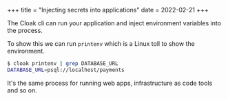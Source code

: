 +++
title = "Injecting secrets into applications"
date = 2022-02-21
+++

The Cloak cli can run your application and inject environment variables into the process.

To show this we can run `printenv` which is a Linux toll to show the environment.

```sh
$ cloak printenv | grep DATABASE_URL 
DATABASE_URL=psql://localhost/payments
```

It's the same process for running web apps, infrastructure as code tools and so on.